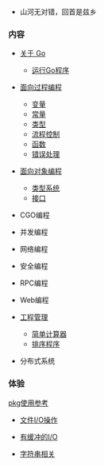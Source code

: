 
* 山河无对错，回首是兹乡

### 内容

* [关于 Go](ch01/README.md)
   * [运行Go程序](ch01/01_运行Go程序.md)

* [面向过程编程](ch02/README.md)
   * [变量](ch02/01_变量.md)
   * [常量](ch02/02_常量.md)
   * [类型](ch02/03_类型.md)
   * [流程控制](ch02/04_流程控制.md)
   * [函数](ch02/05_函数.md)
   * [错误处理](ch02/06_错误处理.md)

* [面向对象编程](ch03/README.md)
   * [类型系统](ch03/01_类型系统.md)
   * [接口](ch03/02_接口.md)

* CGO编程

* 并发编程

* 网络编程

* 安全编程

* RPC编程

* Web编程

* [工程管理](ch10/README.md)
   * [简单计算器](ch10/01_calc.md)
   * [排序程序](ch10/02_sorter.md)

* 分布式系统


### 体验

[pkg使用参考](https://docs.studygolang.com/pkg/)

* [文件I/O操作](ex01/01_file.md)
* [有缓冲的I/O](ex01/02_bufio.md)

* [字符串相关](ex02/01_strings.md)

